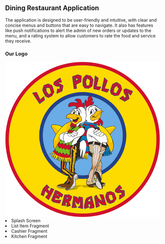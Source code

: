 <h2>Dining Restaurant Application</h2>
<p>The application is designed to be user-friendly and intuitive, with clear and concise menus and buttons that are easy to navigate. It also has features like push notifications to alert the admin of new orders or updates to the menu, and a rating system to allow customers to rate the food and service they receive.</p>

<h3>Our Logo</h3>
<img style="height: 35dp;width: 35dp;" src="https://github.com/RogerSimanjuntak/diningRestaurant/blob/master/app/src/main/res/drawable/logolph.png?raw=true"/>
<li>Splash Screen</li>
<li>List Item Fragment</li>
<li>Cashier Fragment</li>
<li>Kitchen Fragment</li>
